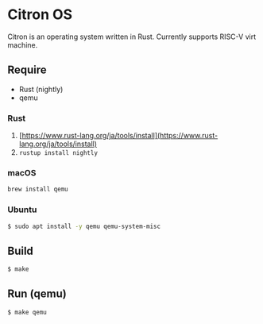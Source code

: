 # Citron OS

Citron is an operating system written in Rust. Currently supports RISC-V virt machine.

## Require

- Rust (nightly)
- qemu

### Rust

1. [https://www.rust-lang.org/ja/tools/install](https://www.rust-lang.org/ja/tools/install)
2. `rustup install nightly`

### macOS

```bash
brew install qemu
```

### Ubuntu

```bash
$ sudo apt install -y qemu qemu-system-misc
```

## Build

```bash
$ make
```

## Run (qemu)

```bash
$ make qemu
```